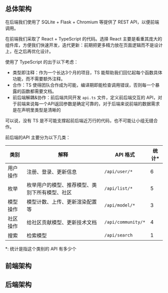 ##  总体架构

在后端我们使用了 SQLite + Flask + Chromium 等提供了 REST API，以便前端调用。

在前端我们采取了 React + TypeScript 的代码。选择 React 主要是看重其庞大的组件库，方便我们快速开发，迭代更新：前期把更多精力放在页面逻辑而不是设计上，在之后再优化设计。

使用了 TypeScript 的出于以下考虑：

- 类型即注释：作为一个长达3个月的项目，TS 能帮助我们回忆起每个函数具体功能，而不需要额外注释。
- 合作：TS 使得团队合作成为可能，编译期即能检查调用错误，否则每一个暴露的函数都需要文档。
- 前后端解耦&协作：前后端共同开发 `api.ts` 文件，定义前后端交互的 API，对于前端来说每一个API返回参数是确定可靠的，对于后端来说前端的数据需求是在声明里类型是清晰的

可以说，没有 TS 是不可能支撑起前后端近万行的代码，也不可能让小组无缝合作。



前后端的API 主要分为以下几类：

| 类别     | 解释                                           | API 格式           | 统计* |
| -------- | ---------------------------------------------- | ------------------ | ----- |
| 用户操作 | 注册、登录、更新信息                           | `/api/user/*`      | 6     |
| 枚举     | 枚举用户的模型、推荐模型、类别下所有模型、社区 | `/api/list/*`      | 5     |
| 模型操作 | 模型计数、上传、更新渲染配置等                 | `/api/model/*`     | 3     |
| 社区操作 | 给社区贡献模型、更新技术文档                   | `/api/community/*` | 4     |
| 搜索     | 检索模型                                       | `/api/search`      | 1     |

*: 统计是指这个类别的 API 有多少个







## 前端架构





## 后端架构

